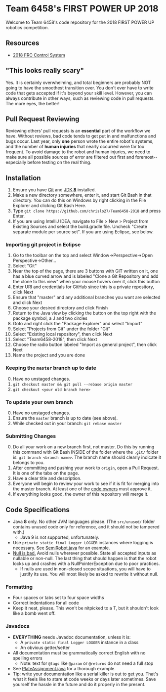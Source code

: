 # Team 6458's FIRST POWER UP 2018

Welcome to Team 6458's code repository for the 2018 FIRST POWER UP
robotics competition.

## Resources
* [2018 FRC Control System](https://wpilib.screenstepslive.com/s/4485)

## "This looks really scary"
Yes. It is certainly overwhelming, and total beginners are probably NOT going to
have the smoothest transition over.
You don't ever have to write code that gets accepted if it's beyond your
skill level.
However, you can always contribute in other
ways, such as reviewing code in pull requests. The more eyes, the better!

## Pull Request Reviewing
Reviewing others' pull requests is an **essential** part of the workflow
we have. Without reviews, bad code tends to get put in and malfunctions
and bugs occur. Last year, only **one** person wrote the entire robot's
systems, and the number of **human injuries** that nearly occurred were far
too frequent. To avoid damage to the robot and human injuries,
we need to make sure all possible sources of
error are filtered out first and foremost--especially before testing on the real thing.

## Installation
1. Ensure you have [Git](https://git-scm.com/) and [JDK **8**](http://www.oracle.com/technetwork/java/javase/downloads/jdk8-downloads-2133151.html) installed.
2. Make a new directory somewhere, enter it, and start Git Bash in that directory. You can do this on Windows by right clicking in the File Explorer and clicking Git Bash Here.
3. Type `git clone https://github.com/chrislo27/Team6458-2018` and press Enter.
4. If you are using IntelliJ IDEA, navigate to File > New > Project from Existing Sources and select the build.gradle file. Uncheck "Create separate module per source set".
If you are using Eclipse, see below.

### Importing git project in Eclipse
1. Go to the toolbar on the top and select Window->Perspective->Open Perspective->Other...
2. Select "Git"
3. Near the top of the page, there are 3 buttons with GIT written on it, one has a blue curved arrow and is labeled "Clone a Git Repository and add the clone to this view" when your mouse hovers over it, click this button
4. Enter URI and credentials for GitHub since this is a private repository, click Next
5. Ensure that "master" and any additional branches you want are selected and click Next
6. Choose your desired directory and click Finish
7. Return to the Java view by clicking the button on the top right with the package symbol, a J and two circles
8. Goto and right click the "Package Explorer" and select "Import"
9. Select "Projects from Git" under the folder "Git"
10. Select "Existing local repository", then click Next
11. Select "Team6458-2018", then click Next
12. Choose the radio button labeled "Import as general project", then click Next
13. Name the project and you are done

### Keeping the `master` branch up to date
0. Have no unstaged changes.
1. `git checkout master && git pull --rebase origin master`
2. `git checkout <your old branch here>`

### To update your own branch
0. Have no unstaged changes.
1. Ensure the `master` branch is up to date (see above).
2. While checked out in your branch: `git rebase master`

### Submitting Changes
0. Do all your work on a new branch first, not master.
Do this by running this command with Git Bash INSIDE of the folder where
the `.git/` folder is: `git branch <branch name>`. The branch name should
clearly indicate it belongs to you.
1. After committing and pushing your work to `origin`, open a Pull Request. It is one of the tabs on the page.
2. Have a clear title and description.
3. Everyone will begin to review your work to see if it is fit for merging into the master branch. At least one of the [code owners](.github/CODEOWNERS) must approve it.
4. If everything looks good, the owner of this repository will merge it.

## Code Specifications
* Java **8** only. No other JVM languages please. (The `src/unused/` folder contains
unused code only for reference, and it should not be tampered with.)
  * Java 9 is not supported, unfortunately.
* Use `private static final Logger LOGGER` instances where logging is necessary. See
[SemiRobot.java](src/main/java/team6458/SemiRobot.java) for an example.
* [Null is bad.](https://en.wikipedia.org/wiki/Tony_Hoare#Apologies_and_retractions)
Avoid nulls wherever possible.
State all accepted inputs as nullable or non-null. The last thing that should
happen is that the robot locks up and crashes with a NullPointerException
due to poor practices.
  * If nulls are used in non-closed scope situations, you will have to
  justify its use. You will most likely be asked to rewrite it without null.

### Formatting
* Four spaces or tabs set to four space widths
* Correct indentations for all code
* Keep it neat, please. This won't be nitpicked to a T, but it shouldn't
look like a bomb went off.

### Javadocs
* **EVERYTHING** needs Javadoc documentation, unless it is:
  * A `private static final Logger LOGGER` instance in a class
  * An obvious getter/setter
* All documentation must be grammatically correct English with no spelling errors
  * Note: text for `@tags` like `@param` or `@returns` do not need a full stop
* See [PlateAssignment.java](src/main/java/team6458/util/PlateAssignment.java) for a thorough example.
* Tip: write your documentation like a serial killer is out to get you.
That's what it feels like to stare at code weeks or days later sometimes.
Save yourself the hassle in the future and do it properly in the present.
